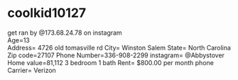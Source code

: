 # coolkid10127
get ran by @173.68.24.78 on instagram  
Age=13  
Address= 4726 old tomasville rd 
City= Winston Salem State= North Carolina  
Zip code=27107 Phone Number=336-908-2299 
instagram= @Abbystover 
Home value=81,112 3 bedroom 1 bath 
Rent= $800.00 per month 
phone Carrier= Verizon
